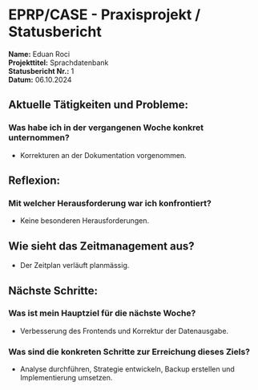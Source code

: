 # EPRP/CASE - Praxisprojekt / Statusbericht

**Name:** Eduan Roci  
**Projekttitel:** Sprachdatenbank  
**Statusbericht Nr.:** 1  
**Datum:** 06.10.2024  

## Aktuelle Tätigkeiten und Probleme:
### Was habe ich in der vergangenen Woche konkret unternommen?
- Korrekturen an der Dokumentation vorgenommen.

## Reflexion:
### Mit welcher Herausforderung war ich konfrontiert?
- Keine besonderen Herausforderungen.

## Wie sieht das Zeitmanagement aus?
- Der Zeitplan verläuft planmässig.

## Nächste Schritte:
### Was ist mein Hauptziel für die nächste Woche?
- Verbesserung des Frontends und Korrektur der Datenausgabe.

### Was sind die konkreten Schritte zur Erreichung dieses Ziels?
- Analyse durchführen, Strategie entwickeln, Backup erstellen und Implementierung umsetzen.
